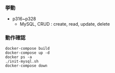 ### 挙動

- p316~p328
  - MySQL, CRUD : create, read, update, delete


### 動作確認

```shell
docker-compose build
docker-compose up -d
docker ps -a
./init-mysql.sh
docker-compose down
```
